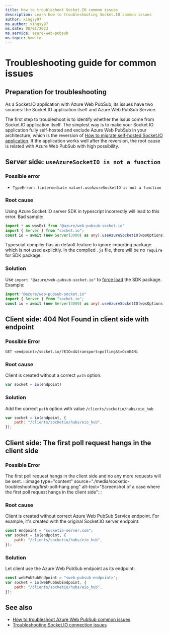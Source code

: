 ```yaml
---
title: How to troubleshoot Socket.IO common issues
description: Learn how to troubleshooting Socket.IO common issues
author: xingsy97
ms.author: xingsy97
ms.date: 08/01/2023
ms.service: azure-web-pubsub
ms.topic: how-to
---
```

# Troubleshooting guide for common issues

## Preparation for troubleshooting
As a Socket.IO application with Azure Web PubSub, its issues have two sources: the Socket.IO application itself and Azure Web PubSub Service.

The first step to troubleshoot is to identify whether the issus come from Socket.IO application itself. The simplest way is to make your Socket.IO application fully self-hosted and exclude Azure Web PubSub in your architecture, which is the reversion of [How to migrate self-hosted Socket.IO application](./socketio-migrate-from-self-hosted.md). If the application works well after the reversion, the root cause is related with Azure Web PubSub with high possibility.

## Server side: `useAzureSocketIO is not a function`

### Possible error
- `TypeError: (intermediate value).useAzureSocketIO is not a function`

### Root cause
Using Azure Socket.IO server SDK in typescript incorrectly will lead to this error.
Bad sample:
```typescript
import * as wpsExt from "@azure/web-pubsub-socket.io"
import { Server } from "socket.io";
const io = await (new Server(3000) as any).useAzureSocketIO(wpsOptions);
```

Typescipt compiler has an default feature to ignore importing package which is not used explicitly. In the complied `.js` file, there will be no `require` for SDK package.

### Solution
Use `import "@azure/web-pubsub-socket.io"` to [force load](https://github.com/Microsoft/TypeScript/wiki/FAQ#why-are-imports-being-elided-in-my-emit) the SDK package. Example:
```typescript
import "@azure/web-pubsub-socket.io"
import { Server } from "socket.io";
const io = await (new Server(3000) as any).useAzureSocketIO(wpsOptions);
```

## Client side: 404 Not Found in client side with endpoint
### Possible Error
 `GET <endpoint>/socket.io/?EIO=4&transport=polling&t=OcmE4Ni`

### Root cause
Client is created without a correct `path` option.
```javascript
var socket = io(endpoint)
```

### Solution 
Add the correct `path` option with value `/clients/socketio/hubs/eio_hub`
```javascript
var socket = io(endpoint, {
    path: "/clients/socketio/hubs/eio_hub",
});
```

## Client side: The first poll request hangs in the client side
### Possible Error
The first poll request hangs in the client side and no any more requests will be sent.
:::image type="content" source="./media/socketio-troubleshooting/first-poll-hang.png" alt-text="Screenshot of a case where the first poll request hangs in the client side":::

### Root cause
Client is created without correct Azure Web PubSub Service endpoint. For example, it's created with the original Socket.IO server endpoint:

```javascript
const endpoint = "socketio-server.com";
var socket = io(endpoint, {
    path: "/clients/socketio/hubs/eio_hub",
});
```

### Solution
Let client use the Azure Web PubSub endpoint as its endpoint:

```javascript
const webPubSubEndpoint = "<web-pubsub-endpoint>";
var socket = io(webPubSubEndpoint, {
    path: "/clients/socketio/hubs/eio_hub",
});
```

## See also
- [How to troubleshoot Azure Web PubSub common issues](./howto-troubleshoot-common-issues.md)
- [Troubleshooting Socket.IO connection issues](https://socket.io/docs/v4/troubleshooting-connection-issues/)